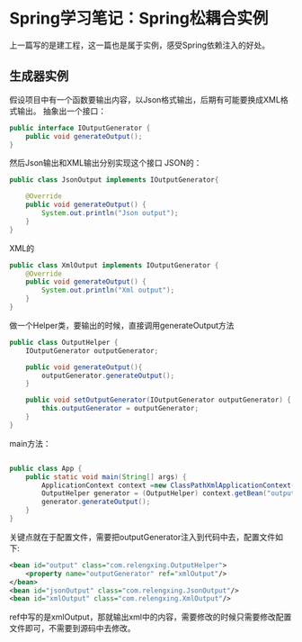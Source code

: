 # Spring学习笔记：Spring松耦合实例

上一篇写的是建工程，这一篇也是属于实例，感受Spring依赖注入的好处。

## 生成器实例
假设项目中有一个函数要输出内容，以Json格式输出，后期有可能要换成XML格式输出。
抽象出一个接口：
```java
public interface IOutputGenerator {
    public void generateOutput();
}
```
然后Json输出和XML输出分别实现这个接口
JSON的：
```java
public class JsonOutput implements IOutputGenerator{

    @Override
    public void generateOutput() {
        System.out.println("Json output");
    }
}
```
XML的
```java
public class XmlOutput implements IOutputGenerator {
    @Override
    public void generateOutput() {
        System.out.println("Xml output");
    }
}

```
做一个Helper类，要输出的时候，直接调用generateOutput方法
```java
public class OutputHelper {
    IOutputGenerator outputGenerator;

    public void generateOutput(){
        outputGenerator.generateOutput();
    }

    public void setOutputGenerator(IOutputGenerator outputGenerator) {
        this.outputGenerator = outputGenerator;
    }
}
```
main方法：
```java

public class App {
    public static void main(String[] args) {
        ApplicationContext context =new ClassPathXmlApplicationContext("applicationContext.xml");
        OutputHelper generator = (OutputHelper) context.getBean("output");
        generator.generateOutput();
    }
}
```

关键点就在于配置文件，需要把outputGenerator注入到代码中去，配置文件如下:
```xml
<bean id="output" class="com.relengxing.OutputHelper">
    <property name="outputGenerator" ref="xmlOutput"/>
</bean>
<bean id="jsonOutput" class="com.relengxing.JsonOutput"/>
<bean id="xmlOutput" class="com.relengxing.XmlOutput"/>
```
ref中写的是xmlOutput，那就输出xml中的内容，需要修改的时候只需要修改配置文件即可，不需要到源码中去修改。
